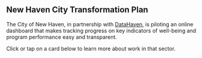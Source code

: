 ## New Haven City Transformation Plan

The City of New Haven, in partnership with [DataHaven](http://ctdatahaven.org/), is piloting an online dashboard that makes tracking progress on key indicators of well-being and program performance easy and transparent.

Click or tap on a card below to learn more about work in that sector.
